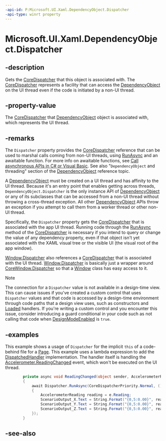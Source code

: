 ```yaml
---
-api-id: P:Microsoft.UI.Xaml.DependencyObject.Dispatcher
-api-type: winrt property
---
```


<!-- Property syntax
public Microsoft.UI.Core.CoreDispatcher Dispatcher { get; }
-->

# Microsoft.UI.Xaml.DependencyObject.Dispatcher

## -description

Gets the [CoreDispatcher](/uwp/api/windows.ui.core.coredispatcher) that this object is associated with. The [CoreDispatcher](/uwp/api/windows.ui.core.coredispatcher) represents a facility that can access the [DependencyObject](dependencyobject.md) on the UI thread even if the code is initiated by a non-UI thread.

## -property-value

The [CoreDispatcher](/uwp/api/windows.ui.core.coredispatcher) that [DependencyObject](dependencyobject.md) object is associated with, which represents the UI thread.

## -remarks

The `Dispatcher` property provides the [CoreDispatcher](/uwp/api/windows.ui.core.coredispatcher) reference that can be used to marshal calls coming from non-UI threads, using [RunAsync](/uwp/api/windows.ui.core.coredispatcher.runasync(windows.ui.core.coredispatcherpriority,windows.ui.core.dispatchedhandler)) and an awaitable function. For more info on awaitable functions, see [Call asynchronous APIs in C# or Visual Basic](/windows/uwp/threading-async/call-asynchronous-apis-in-csharp-or-visual-basic). See also "`DependencyObject` and threading" section of the [DependencyObject](dependencyobject.md) reference topic.

A [DependencyObject](dependencyobject.md) must be created on a UI thread and has affinity to the UI thread. Because it's an entry point that enables getting across threads, `DependencyObject.Dispatcher` is the only instance API of [DependencyObject](dependencyobject.md) or any of its subclasses that can be accessed from a non-UI thread without throwing a cross-thread exception. All other [DependencyObject](dependencyobject.md) APIs throw an exception if you attempt to call them from a worker thread or other non-UI thread.

Specifically, the `Dispatcher` property gets the [CoreDispatcher](/uwp/api/windows.ui.core.coredispatcher) that is associated with the app UI thread. Running code through the [RunAsync](/uwp/api/windows.ui.core.coredispatcher.runasync(windows.ui.core.coredispatcherpriority,windows.ui.core.dispatchedhandler)) method of the [CoreDispatcher](/uwp/api/windows.ui.core.coredispatcher) is necessary if you intend to query or change the value of any dependency property, even if that object isn't yet associated with the XAML visual tree or the visible UI (the visual root of the app window).

[Window.Dispatcher](window_dispatcher.md) also references a [CoreDispatcher](/uwp/api/windows.ui.core.coredispatcher) that is associated with the UI thread. [Window.Dispatcher](window_dispatcher.md) is basically just a wrapper around [CoreWindow.Dispatcher](/uwp/api/windows.ui.core.corewindow.dispatcher) so that a [Window](window.md) class has easy access to it.

> [!NOTE]
> The connection for a `Dispatcher` value is not available in a design-time view. This can cause issues if you've created a custom control that uses `Dispatcher` values and that code is accessed by a design-time environment through code paths that a design view uses, such as constructors and [Loaded](frameworkelement_loaded.md) handlers. If you're writing a custom control and you encounter this issue, consider introducing a guard conditional in your code such as not calling that code when [DesignModeEnabled](/uwp/api/windows.applicationmodel.designmode.designmodeenabled) is `true`.

## -examples

This example shows a usage of `Dispatcher` for the implicit `this` of a code-behind file for a [Page](../microsoft.ui.xaml.controls/page.md). This example uses a lambda expression to add the [DispatchedHandler](/uwp/api/windows.ui.core.dispatchedhandler) implementation. The handler itself is handling the [Accelerometer.ReadingChanged](/uwp/api/windows.devices.sensors.accelerometer.readingchanged) event, which won't be executed on the UI thread.

``` csharp
        private async void ReadingChanged(object sender, AccelerometerReadingChangedEventArgs e)
        {
            await Dispatcher.RunAsync(CoreDispatcherPriority.Normal, () =>
            {
                AccelerometerReading reading = e.Reading;
                ScenarioOutput_X.Text = String.Format("{0,5:0.00}", reading.AccelerationX);
                ScenarioOutput_Y.Text = String.Format("{0,5:0.00}", reading.AccelerationY);
                ScenarioOutput_Z.Text = String.Format("{0,5:0.00}", reading.AccelerationZ);
            });
        }
```

## -see-also
